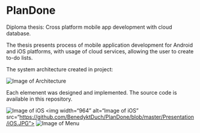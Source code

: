 # PlanDone


Diploma thesis: Cross platform mobile app development with cloud database. 


The thesis presents process of mobile application development for Android and iOS platforms, with usage of cloud services, allowing the user to create to-do lists. 

The system architecture created in project:

![Image of Architecture](https://github.com/BenedyktDuch/PlanDone/blob/master/Presentation/SystemArchitecture.JPG)

Each elemenent was designed and implemented. The source code is available in this repository. 

![Image of iOS](https://github.com/BenedyktDuch/PlanDone/blob/master/Presentation/iOS.JPG)
<img width=“964” alt=“Image of iOS” src=“https://github.com/BenedyktDuch/PlanDone/blob/master/Presentation/iOS.JPG”>
![Image of Menu](https://github.com/BenedyktDuch/PlanDone/blob/master/Presentation/MenuListView%20%E2%80%94%20kopia.JPG)


